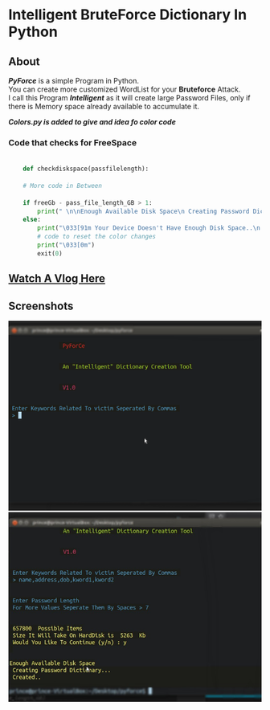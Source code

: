 # Intelligent BruteForce Dictionary In Python

## About

***PyForce*** is a simple Program in Python. <br/>
You can create more customized WordList for your **Bruteforce** Attack.
<br/>
I call this Program ***Intelligent*** as it will create large Password Files, only if there is Memory space already available to accumulate it.

***Colors.py is added to give and idea fo color code***

### Code that checks for FreeSpace 

```python

    def checkdiskspace(passfilelength):

    # More code in Between    
    
    if freeGb - pass_file_length_GB > 1:
        print(" \n\nEnough Available Disk Space\n Creating Password Dictionary...")
    else:
        print("\033[91m Your Device Doesn't Have Enough Disk Space..\n Quitting...")
        # code to reset the color changes
        print("\033[0m")
        exit(0)

```

## [Watch A Vlog Here](https://youtu.be/P-SplfN7lMo)

## Screenshots 

![A Very Simple Login Screen](01.png)
![The Way Program Works](003.jpg)